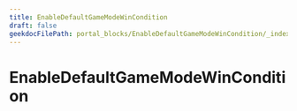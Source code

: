 ```yaml
---
title: EnableDefaultGameModeWinCondition
draft: false
geekdocFilePath: portal_blocks/EnableDefaultGameModeWinCondition/_index.md
---
```

# EnableDefaultGameModeWinCondition